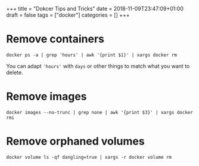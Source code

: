 +++
title = "Dokcer Tips and Tricks"
date = 2018-11-09T23:47:09+01:00
draft = false
tags = ["docker"]
categories = []
+++

# Remove containers

```
docker ps -a | grep 'hours' | awk '{print $1}' | xargs docker rm
```

You can adapt `'hours'` with `days` or other things to match what you want to delete.


# Remove images

```
docker images --no-trunc | grep none | awk '{print $3}' | xargs docker rmi
```

# Remove orphaned volumes

```
docker volume ls -qf dangling=true | xargs -r docker volume rm
```